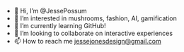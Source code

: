 - 👋 Hi, I’m @JessePossum
- 👀 I’m interested in mushrooms, fashion, AI, gamification
- 🌱 I’m currently learning GitHub!
- 💞️ I’m looking to collaborate on interactive experiences
- 📫 How to reach me jessejonesdesign@gmail.com

<!---
JessePossum/JessePossum is a ✨ special ✨ repository because its `README.md` (this file) appears on your GitHub profile.
You can click the Preview link to take a look at your changes.
--->
